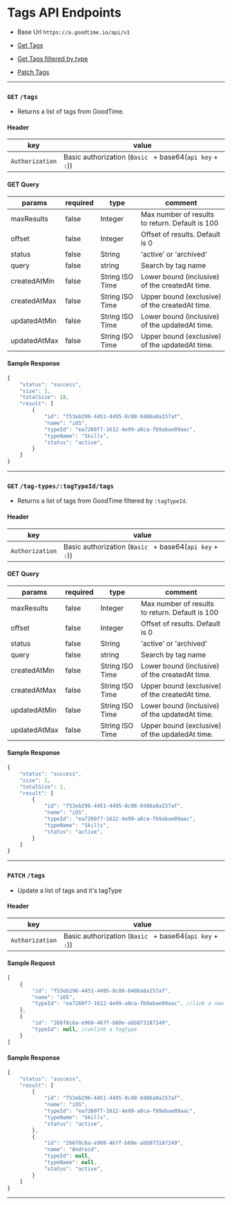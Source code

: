 # Tags API Endpoints
* Base Url `https://a.goodtime.io/api/v1`

* [Get Tags](#get-tags)
* [Get Tags filtered by type](#get-tag-types-tagTypeId-tags)
* [Patch Tags](#patch-tags)

---


### `GET` `/tags`
* Returns a list of tags from GoodTime.

####  Header
key|value
---|---
`Authorization`| Basic authorization (`Basic ` + base64(`api key` + `:`))

#### GET Query
params | required | type | comment
---|---|---|---
maxResults | false | Integer | Max number of results to return. Default is 100
offset | false | Integer | Offset of results. Default is 0
status | false | String | 'active' or 'archived'
query | false | string | Search by tag name
createdAtMin | false | String ISO Time | Lower bound (inclusive) of the createdAt time.
createdAtMax | false | String ISO Time | Upper bound (exclusive) of the createdAt time.
updatedAtMin | false | String ISO Time | Lower bound (inclusive) of the updatedAt time.
updatedAtMax | false | String ISO Time | Upper bound (exclusive) of the updatedAt time.

#### Sample Response
```javascript
{
    "status": "success",
    "size": 1,
    "totalSize": 18,
    "result": [
        {
            "id": "f53eb296-4451-4495-8c08-0486a0a157af",
            "name": "iOS",
            "typeId": "ea7260f7-1612-4e99-a8ca-fb9abae09aac",
            "typeName": "Skills",
            "status": "active",
        }
    ]
}
```



---



### `GET` `/tag-types/:tagTypeId/tags`
* Returns a list of tags from GoodTime filtered by `:tagTypeId`.

####  Header
key|value
---|---
`Authorization`| Basic authorization (`Basic ` + base64(`api key` + `:`))

#### GET Query
params | required | type | comment
---|---|---|---
maxResults | false | Integer | Max number of results to return. Default is 100
offset | false | Integer | Offset of results. Default is 0
status | false | String | 'active' or 'archived'
query | false | string | Search by tag name
createdAtMin | false | String ISO Time | Lower bound (inclusive) of the createdAt time.
createdAtMax | false | String ISO Time | Upper bound (exclusive) of the createdAt time.
updatedAtMin | false | String ISO Time | Lower bound (inclusive) of the updatedAt time.
updatedAtMax | false | String ISO Time | Upper bound (exclusive) of the updatedAt time.

#### Sample Response
```javascript
{
    "status": "success",
    "size": 1,
    "totalSize": 1,
    "result": [
        {
            "id": "f53eb296-4451-4495-8c08-0486a0a157af",
            "name": "iOS",
            "typeId": "ea7260f7-1612-4e99-a8ca-fb9abae09aac",
            "typeName": "Skills",
            "status": "active",
        }
    ]
}
```



---



### `PATCH` `/tags`
* Update a list of tags and it's tagType

####  Header
key|value
---|---
`Authorization`| Basic authorization (`Basic ` + base64(`api key` + `:`))

#### Sample Request
```javascript
[
    {
        "id": "f53eb296-4451-4495-8c08-0486a0a157af",
        "name": "iOS",
        "typeId": "ea7260f7-1612-4e99-a8ca-fb9abae09aac", //link a new tagType
    },
    {
        "id": "266f8c6a-e968-467f-b60e-abb873187249",
        "typeId": null, //unlink a tagtype
    }
]
```


#### Sample Response
```javascript
{
    "status": "success",
    "result": [
        {
            "id": "f53eb296-4451-4495-8c08-0486a0a157af",
            "name": "iOS",
            "typeId": "ea7260f7-1612-4e99-a8ca-fb9abae09aac",
            "typeName": "Skills",
            "status": "active",
        },
        {
            "id": "266f8c6a-e968-467f-b60e-abb873187249",
            "name": "Android",
            "typeId": null,
            "typeName": null,
            "status": "active",
        }
    ]
}
```



---
